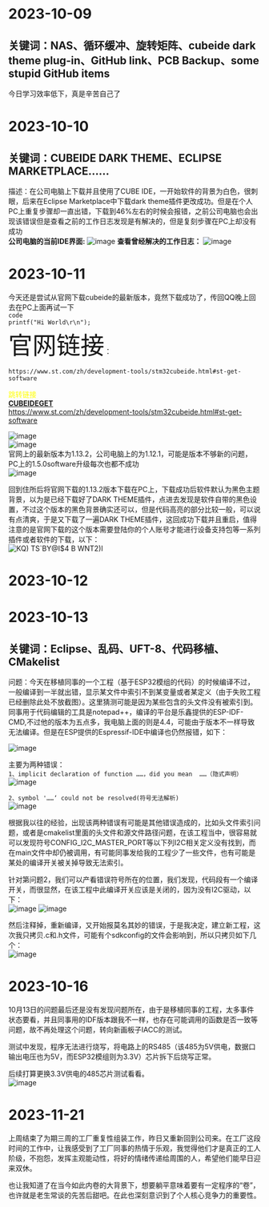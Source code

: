 

# 2023-10-09  
关键词：NAS、循环缓冲、旋转矩阵、cubeide dark theme plug-in、GitHub link、PCB Backup、some stupid GitHub items   
--------------------------  
今日学习效率低下，真是辛苦自己了  





# 2023-10-10  
关键词：CUBEIDE DARK THEME、ECLIPSE MARKETPLACE……  
--------
描述：在公司电脑上下载并且使用了CUBE IDE，一开始软件的背景为白色，很刺眼，后来在Eclipse Marketplace中下载dark theme插件更改成功。但是在个人PC上重复步骤却一直出错，下载到46%左右的时候会报错，之前公司电脑也会出现该错误但是查看之前的工作日志发现是有解决的，但是复刻步骤在PC上却没有成功   
**公司电脑的当前IDE界面:**
![image](https://github.com/Soulcontrol-WenFeng/Soulcontrol-WenFeng/assets/74033919/c6614e58-6c2b-4ef3-a203-ab2bf3215b9c)
**查看曾经解决的工作日志：**
![image](https://github.com/Soulcontrol-WenFeng/Soulcontrol-WenFeng/assets/74033919/7c3935af-23a9-468f-90e3-a9638481e167)



# 2023-10-11  
今天还是尝试从官网下载cubeide的最新版本，竟然下载成功了，传回QQ晚上回去在PC上面再试一下   
`code`  
`printf("Hi World\r\n");`  
<font size=7>官网链接</font>：  
```  
https://www.st.com/zh/development-tools/stm32cubeide.html#st-get-software  
```
<font color=yellow>跳转链接</font>  
  **[CUBEIDEGET](https://www.st.com/zh/development-tools/stm32cubeide.html#st-get-software)**   
<https://www.st.com/zh/development-tools/stm32cubeide.html#st-get-software>  

![image](https://github.com/Soulcontrol-WenFeng/Soulcontrol-WenFeng/assets/74033919/ce98ffc3-dd82-464a-a9df-804b4ce72e32)  
![image](https://github.com/Soulcontrol-WenFeng/Soulcontrol-WenFeng/assets/74033919/e2b9432a-ffbc-4a0f-b464-b4de22675cdb)  
官网上的最新版本为1.13.2，公司电脑上的为1.12.1，可能是版本不够新的问题，PC上的1.5.0software升级每次也都不成功  
![image](https://github.com/Soulcontrol-WenFeng/Soulcontrol-WenFeng/assets/74033919/e80a8425-4149-49b5-9c54-498028ddf473)  

回到住所后将官网下载的1.13.2版本下载在PC上，下载成功后软件默认为黑色主题背景，以为是已经下载好了DARK THEME插件，点进去发现是软件自带的黑色设置，不过这个版本的黑色背景确实还可以，但是代码高亮的部分比较一般，可以说有点清爽，于是又下载了一遍DARK THEME插件，这回成功下载并且重启，值得注意的是官网下载的这个版本需要登陆你的个人账号才能进行设备支持包等一系列插件或者软件的下载，以下：  
![KQ) TS`BY@I$4 B WNT2)I](https://github.com/Soulcontrol-WenFeng/Soulcontrol-WenFeng/assets/74033919/984f9903-d74c-4495-bd97-e4a1c86b4b12)



# 2023-10-12


# 2023-10-13  
关键词：Eclipse、乱码、UFT-8、代码移植、CMakelist  
--------------

问题：今天在移植同事的一个工程（基于ESP32模组的代码）的时候编译不过，一般编译到一半就出错，显示某文件中索引不到某变量或者某定义（由于失败工程已经删除此处不放截图）。这里猜测可能是因为某些包含的头文件没有被索引到。同事用于代码编辑的工具是notepad++，编译的平台是乐鑫提供的ESP-IDF-CMD,不过他的版本为五点多，我电脑上面的则是4.4，可能由于版本不一样导致无法编译。但是在ESP提供的Espressif-IDE中编译也仍然报错，如下：  

![image](https://github.com/Soulcontrol-WenFeng/Soulcontrol-WenFeng/assets/74033919/1c0e428f-464e-4456-9136-4e564c5908b6)  

主要为两种错误：  
`1、implicit declaration of function ……，did you mean  ……（隐式声明）`
![image](https://github.com/Soulcontrol-WenFeng/Soulcontrol-WenFeng/assets/74033919/59e500f5-be72-4684-bdca-9ef3bfb2e976)  

`2、symbol '……‘ could not be resolved(符号无法解析)`  
![image](https://github.com/Soulcontrol-WenFeng/Soulcontrol-WenFeng/assets/74033919/a2b8b28b-86a3-4604-abc7-5047cc8aba4e)

根据我以往的经验，出现该两种错误有可能是其他错误造成的，比如头文件索引问题，或者是cmakelist里面的头文件和源文件路径问题，在该工程当中，很容易就可以发现符号CONFIG_I2C_MASTER_PORT等以下列I2C相关定义没有找到，而在main文件中却仍被调用，有可能同事发给我的工程少了一些文件，也有可能是某处的编译开关被关掉导致无法索引。  

针对第问题2，我们可以产看错误符号所在的位置，我们发现，代码段有一个编译开关，而很显然，在该工程中此编译开关应该是关闭的，因为没有I2C驱动，以下：  
![image](https://github.com/Soulcontrol-WenFeng/Soulcontrol-WenFeng/assets/74033919/b23ecb1a-6d8e-44a2-b054-3b1c9c106a8d)
![image](https://github.com/Soulcontrol-WenFeng/Soulcontrol-WenFeng/assets/74033919/58f8cc1b-3a95-4231-a38c-553cdb377917)

然后注释掉，重新编译，又开始报莫名其妙的错误，于是我决定，建立新工程，这次我只拷贝.c和.h文件，可能有个sdkconfig的文件会影响到，所以只拷贝如下几个：    
![image](https://github.com/Soulcontrol-WenFeng/Soulcontrol-WenFeng/assets/74033919/6222983f-e9e6-4c22-a581-2a0514500dd4)



# 2023-10-16  
10月13日的问题最后还是没有发现问题所在，由于是移植同事的工程，太多事件状态要看，并且同事用的IDF版本跟我不一样，也存在可能调用的函数是否一致等问题，故不再处理这个问题，转向新画板子IACC的测试。  

测试中发现，程序无法进行烧写，将电路上的RS485（该485为5V供电，数据口输出电压也为5V，而ESP32模组则为3.3V）芯片拆下后烧写正常。  

后续打算更换3.3V供电的485芯片测试看看。  
![image](https://github.com/Soulcontrol-WenFeng/Soulcontrol-WenFeng/assets/74033919/d01dc3f2-cef1-45c9-92e6-43fbebbed088)




# 2023-11-21  
上周结束了为期三周的工厂重复性组装工作，昨日又重新回到公司来。在工厂这段时间的工作中，让我感受到了工厂同事的热情于乐观，我觉得他们才是真正的工人阶级，不抱怨，发挥主观能动性，将好的情绪传递给周围的人，希望他们能早日迎来双休。



 也让我知道了在当今如此内卷的大背景下，想要躺平意味着要有一定程序的“卷”，也许就是老生常谈的先苦后甜吧。在此也深刻意识到了个人核心竞争力的重要性。

